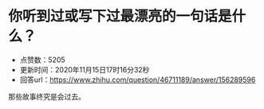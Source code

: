 # 你听到过或写下过最漂亮的一句话是什么？
- 点赞数：5205
- 更新时间：2020年11月15日17时16分32秒
- 回答url：https://www.zhihu.com/question/46711189/answer/156289596
<body>
 <p data-pid="9dGuLe8E">那些故事终究是会过去。</p>
</body>